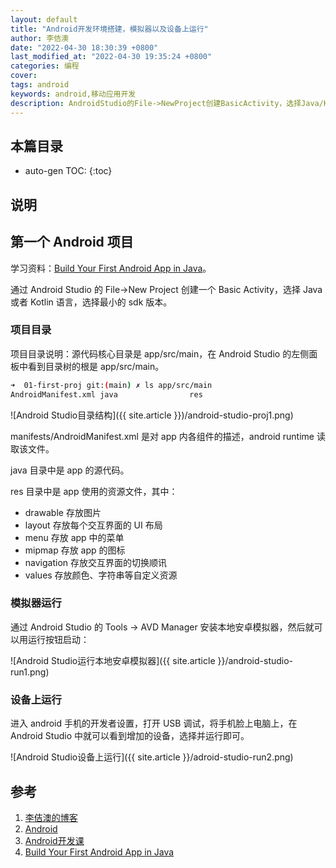 ```yaml
---
layout: default
title: "Android开发环境搭建，模拟器以及设备上运行"
author: 李佶澳
date: "2022-04-30 18:30:39 +0800"
last_modified_at: "2022-04-30 19:35:24 +0800"
categories: 编程
cover:
tags: android 
keywords: android,移动应用开发
description: AndroidStudio的File->NewProject创建BasicActivity，选择Java/Kotlin语言、最小的sdk版本
---
```


## 本篇目录

* auto-gen TOC:
{:toc}

## 说明

## 第一个 Android 项目

学习资料：[Build Your First Android App in Java][4]。

通过 Android Studio 的 File->New Project 创建一个 Basic Activity，选择 Java 或者 Kotlin 语言，选择最小的 sdk  版本。

### 项目目录

项目目录说明：源代码核心目录是 app/src/main，在 Android Studio 的左侧面板中看到目录树的根是 app/src/main。

```sh
➜  01-first-proj git:(main) ✗ ls app/src/main   
AndroidManifest.xml java                res
```

![Android Studio目录结构]({{ site.article }})/android-studio-proj1.png)

manifests/AndroidManifest.xml 是对 app 内各组件的描述，android runtime 读取该文件。 

java 目录中是 app 的源代码。

res 目录中是 app 使用的资源文件，其中：

* drawable 存放图片
* layout 存放每个交互界面的 UI 布局
* menu 存放 app 中的菜单
* mipmap 存放 app 的图标
* navigation 存放交互界面的切换顺讯
* values 存放颜色、字符串等自定义资源

### 模拟器运行

通过 Android Studio 的 Tools -> AVD Manager 安装本地安卓模拟器，然后就可以用运行按钮启动：

![Android Studio运行本地安卓模拟器]({{ site.article }}/android-studio-run1.png)

### 设备上运行

进入 android 手机的开发者设置，打开 USB 调试，将手机脸上电脑上，在 Android Studio 中就可以看到增加的设备，选择并运行即可。

![Android Studio设备上运行]({{ site.article }}/adroid-studio-run2.png)


## 参考

1. [李佶澳的博客][1]
2. [Android][2]
3. [Android开发课][3]
4. [Build Your First Android App in Java][4]

[1]: https://www.lijiaocn.com "李佶澳的博客"
[2]: https://www.android.com/ "Android"
[3]: https://developer.android.com/courses "Android开发课"
[4]: https://developer.android.com/codelabs/build-your-first-android-app#2 "Build Your First Android App in Java"
